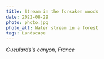```yaml
---
title: Stream in the forsaken woods
date: 2022-08-29
photo: photo.jpg
photo_alt: Water stream in a forest
tags: Landscape
---
```


_Gueulards's canyon, France_
